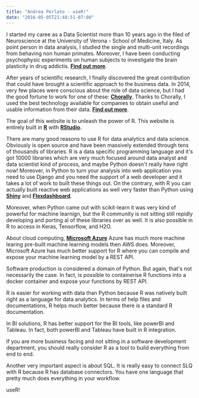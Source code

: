 ```yaml
---
title: "Andrea Perlato - useR!"
date: "2016-05-05T21:48:51-07:00"
---
```


I started my caree as a Data Scientist more than 10 years ago in the filed of Neuroscience at the University of Verona - School of Medicine, Italy. As point person in data analysis, I studied the single and multi-unit recordings from behaving non human primates. Moreover, I have been conducting psychophysic experiments on human subjects to investigate the brain plasticity in drug addictis. 
[**Find out more**](http://www.attention-lab.net).

After years of scientific research, I finally discovered the great contribution that could have brought a scientific approach to the business data. In 2014, very few places were conscious about the role of data science, but I had the good fortune to work for one of these: [**Chorally**](https://chorally.com/). Thanks to Chorally, I used the best technology available for companies to obtain useful and usable information from their data.
[**Find out more**](https://www.linkedin.com/in/andreaperlato/).

The goal of this website is to unleash the power of R.
This website is entirely built in [**R**](https://www.r-project.org/) with [**RStudio**](https://www.rstudio.com/).

There are many good reasons to use R for data analytics and data science. Obviously is open source and have been massively extended through tens of thousands of libraries. R is a data specific programming language and it's got 10000 libraries which are very much focused around data analyst and data scientist kind of process, and maybe Python doesn't really have right now! Moreover, in Python to turn your analysis into web application you need to use Django and you need the support of a web developer and it takes a lot of work to built these things out. 
On the contrary, with R you can actually built reactive web applications as well very faster than Python using [**Shiny**](http://shiny.rstudio.com/) and [**Flexdashboard**](https://rmarkdown.rstudio.com/flexdashboard/).

Moreover, when Python came out with scikit-learn it was very kind of powerful for machine learnign, but the R community is not sitting still repidly developing and porting al of these libraries over as well. It is also possible in R to access in Keras, Tensorflow, and H2O.

About cloud computing, [**Microsoft Azure**](https://studio.azureml.net/) Azure has much more machine learing pre-built machine learning models then AWS does. Moreover, Microsoft Azure has much better support for R where you can compile and expose your machine learning model by a REST API.

Software production is considered a domain of Python. But again, that's not necessarily the case. 
In fact, is possible to containerise R functions into a docker container and expose your functions by REST API.

R is easier for working with data than Python because R was natively built right as a language for data analytics.
In terms of help files and documentations, R helps much better because there is a standard R documentation.

In BI solutions, R has better support for the BI tools, like powerBI and Tableau. In fact, both powerBI and Tableau have built in R integration.

If you are more business facing and not sitting in a software development department, you should really consider R as a tool to build everything from end to end. 

Another very important aspect is about SQL. It is really easy to connect SLQ with R because R has database connectors.
You have one language that pretty much does everything in your workflow.

useR!





